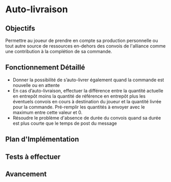 # Auto-livraison

## Objectifs
Permettre au joueur de prendre en compte sa production personnelle ou tout autre source de ressources en-dehors des convois de l'alliance comme une contribution à la complétion de sa commande.

## Fonctionnement Détaillé
- Donner la possibilité de s’auto-livrer également quand la commande est nouvelle ou en attente
- En cas d’auto-livraison, effectuer la différence entre la quantité actuelle en entrepôt moins la quantité de référence en entrepôt plus les éventuels convois en cours à destination du joueur et la quantité livrée pour la commande. Pré-remplir les quantités à envoyer avec le maximum entre cette valeur et 0.
- Résoudre le problème d'absence de durée du convois quand sa durée est plus courte que le temps de post du message

## Plan d'Implémentation

## Tests à effectuer

## Avancement